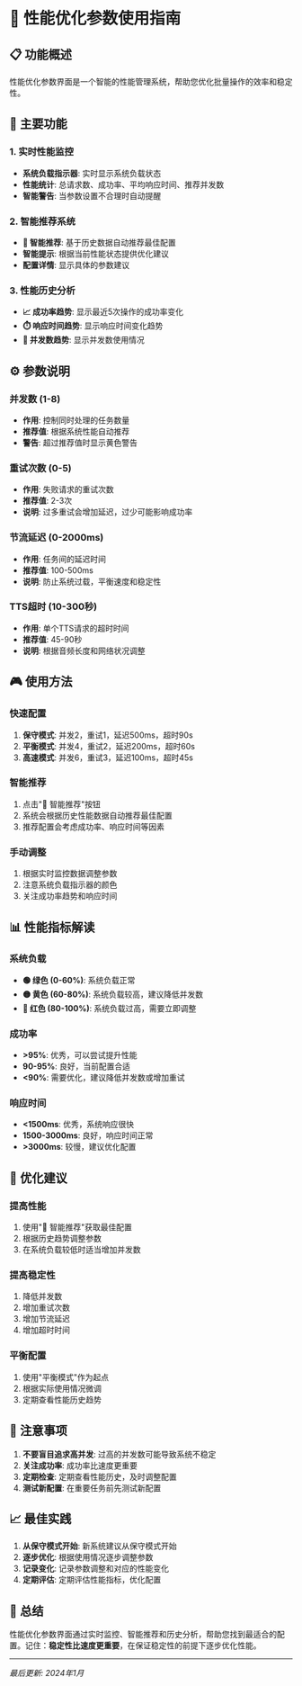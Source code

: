 # 🚀 性能优化参数使用指南

## 📋 功能概述

性能优化参数界面是一个智能的性能管理系统，帮助您优化批量操作的效率和稳定性。

## 🎯 主要功能

### 1. **实时性能监控**
- **系统负载指示器**: 实时显示系统负载状态
- **性能统计**: 总请求数、成功率、平均响应时间、推荐并发数
- **智能警告**: 当参数设置不合理时自动提醒

### 2. **智能推荐系统**
- **🤖 智能推荐**: 基于历史数据自动推荐最佳配置
- **智能提示**: 根据当前性能状态提供优化建议
- **配置详情**: 显示具体的参数建议

### 3. **性能历史分析**
- **📈 成功率趋势**: 显示最近5次操作的成功率变化
- **⏱️ 响应时间趋势**: 显示响应时间变化趋势
- **🔢 并发数趋势**: 显示并发数使用情况

## ⚙️ 参数说明

### **并发数 (1-8)**
- **作用**: 控制同时处理的任务数量
- **推荐值**: 根据系统性能自动推荐
- **警告**: 超过推荐值时显示黄色警告

### **重试次数 (0-5)**
- **作用**: 失败请求的重试次数
- **推荐值**: 2-3次
- **说明**: 过多重试会增加延迟，过少可能影响成功率

### **节流延迟 (0-2000ms)**
- **作用**: 任务间的延迟时间
- **推荐值**: 100-500ms
- **说明**: 防止系统过载，平衡速度和稳定性

### **TTS超时 (10-300秒)**
- **作用**: 单个TTS请求的超时时间
- **推荐值**: 45-90秒
- **说明**: 根据音频长度和网络状况调整

## 🎮 使用方法

### **快速配置**
1. **保守模式**: 并发2，重试1，延迟500ms，超时90s
2. **平衡模式**: 并发4，重试2，延迟200ms，超时60s
3. **高速模式**: 并发6，重试3，延迟100ms，超时45s

### **智能推荐**
1. 点击"🤖 智能推荐"按钮
2. 系统会根据历史性能数据自动推荐最佳配置
3. 推荐配置会考虑成功率、响应时间等因素

### **手动调整**
1. 根据实时监控数据调整参数
2. 注意系统负载指示器的颜色
3. 关注成功率趋势和响应时间

## 📊 性能指标解读

### **系统负载**
- **🟢 绿色 (0-60%)**: 系统负载正常
- **🟡 黄色 (60-80%)**: 系统负载较高，建议降低并发数
- **🔴 红色 (80-100%)**: 系统负载过高，需要立即调整

### **成功率**
- **>95%**: 优秀，可以尝试提升性能
- **90-95%**: 良好，当前配置合适
- **<90%**: 需要优化，建议降低并发数或增加重试

### **响应时间**
- **<1500ms**: 优秀，系统响应很快
- **1500-3000ms**: 良好，响应时间正常
- **>3000ms**: 较慢，建议优化配置

## 🔧 优化建议

### **提高性能**
1. 使用"🤖 智能推荐"获取最佳配置
2. 根据历史趋势调整参数
3. 在系统负载较低时适当增加并发数

### **提高稳定性**
1. 降低并发数
2. 增加重试次数
3. 增加节流延迟
4. 增加超时时间

### **平衡配置**
1. 使用"平衡模式"作为起点
2. 根据实际使用情况微调
3. 定期查看性能历史趋势

## 🚨 注意事项

1. **不要盲目追求高并发**: 过高的并发数可能导致系统不稳定
2. **关注成功率**: 成功率比速度更重要
3. **定期检查**: 定期查看性能历史，及时调整配置
4. **测试新配置**: 在重要任务前先测试新配置

## 📈 最佳实践

1. **从保守模式开始**: 新系统建议从保守模式开始
2. **逐步优化**: 根据使用情况逐步调整参数
3. **记录变化**: 记录参数调整和对应的性能变化
4. **定期评估**: 定期评估性能指标，优化配置

## 🎯 总结

性能优化参数界面通过实时监控、智能推荐和历史分析，帮助您找到最适合的配置。记住：**稳定性比速度更重要**，在保证稳定性的前提下逐步优化性能。

---

*最后更新: 2024年1月*